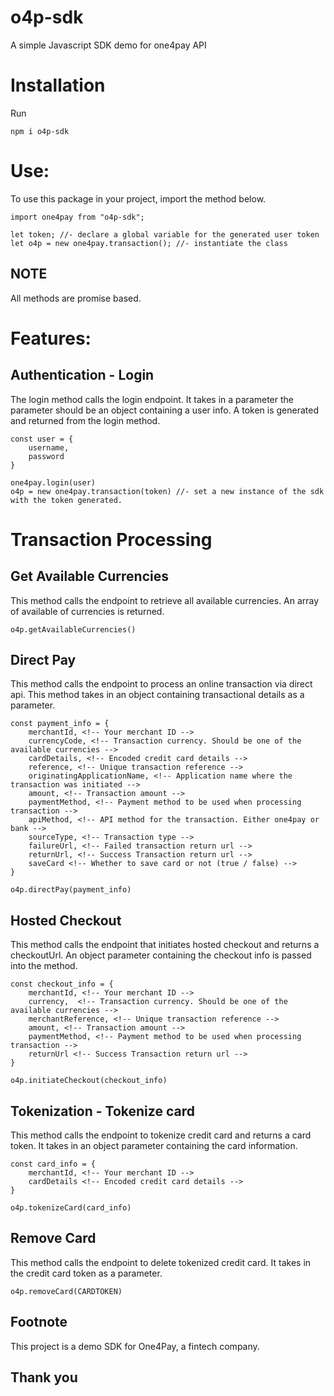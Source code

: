 ﻿# o4p-sdk
A simple Javascript SDK demo for one4pay API

# Installation
Run  
```
npm i o4p-sdk
```

# Use:
To use this package in your project, import the method below.
```
import one4pay from "o4p-sdk";

let token; //- declare a global variable for the generated user token
let o4p = new one4pay.transaction(); //- instantiate the class
```
## NOTE
All methods are promise based.

# Features:

## Authentication - Login
The login method calls the login endpoint. It takes in a parameter the parameter should be an object containing a user info. A token is generated and returned from the login method.

```
const user = {
    username,
    password
}

one4pay.login(user)
o4p = new one4pay.transaction(token) //- set a new instance of the sdk with the token generated.
```

# Transaction Processing

## Get Available Currencies
This method calls the endpoint to retrieve all available currencies. An array of available of currencies is returned.

```
o4p.getAvailableCurrencies()
```

## Direct Pay
This method calls the endpoint to process an online transaction via direct api. This method takes in an object containing transactional details as a parameter.

```
const payment_info = {
    merchantId, <!-- Your merchant ID -->
    currencyCode, <!-- Transaction currency. Should be one of the available currencies -->
    cardDetails, <!-- Encoded credit card details -->
    reference, <!-- Unique transaction reference -->
    originatingApplicationName, <!-- Application name where the transaction was initiated -->
    amount, <!-- Transaction amount -->
    paymentMethod, <!-- Payment method to be used when processing transaction -->
    apiMethod, <!-- API method for the transaction. Either one4pay or bank -->
    sourceType, <!-- Transaction type -->
    failureUrl, <!-- Failed transaction return url -->
    returnUrl, <!-- Success Transaction return url -->
    saveCard <!-- Whether to save card or not (true / false) -->
}

o4p.directPay(payment_info)
```

## Hosted Checkout
This method calls the endpoint that initiates hosted checkout and returns a checkoutUrl. An object parameter containing the checkout info is passed into the method.

```
const checkout_info = {
    merchantId, <!-- Your merchant ID -->
    currency,  <!-- Transaction currency. Should be one of the available currencies -->
    merchantReference, <!-- Unique transaction reference -->
    amount, <!-- Transaction amount -->
    paymentMethod, <!-- Payment method to be used when processing transaction -->
    returnUrl <!-- Success Transaction return url -->
}

o4p.initiateCheckout(checkout_info)
```

## Tokenization - Tokenize card
This method calls the endpoint to tokenize credit card and returns a card token. It takes in an object parameter containing the card information.

```
const card_info = {
    merchantId, <!-- Your merchant ID -->
    cardDetails <!-- Encoded credit card details -->
}

o4p.tokenizeCard(card_info)
```

## Remove Card
This method calls the endpoint to delete tokenized credit card. It takes in the credit card token as a parameter.

```
o4p.removeCard(CARDTOKEN)
```

## Footnote
This project is a demo SDK for One4Pay, a fintech company.

## Thank you